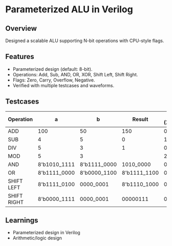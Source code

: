# Parameterized ALU in Verilog

## Overview
Designed a scalable ALU supporting N-bit operations with CPU-style flags.

## Features
- Parameterized design (default: 8-bit).
- Operations: Add, Sub, AND, OR, XOR, Shift Left, Shift Right.
- Flags: Zero, Carry, Overflow, Negative.
- Verified with multiple testcases and waveforms.
## Testcases

| Operation  |  a      |  b      | Result | Flags (Z,C,V,N) |
|------------|---------|---------|--------|----------------|
| ADD        | 100       | 50       | 150      | 0,0,0,0        |
| SUB        | 4      | 5       | 0      | 1,0,0,0        |
| DIV        | 5      | 3      |       1   |       0,0,0,0          |
| MOD          |5       |3     |    |     2             | 0,0,0,0 |
| AND        | 8'b1010_1111   |   8'b1111_0000  |   1010_0000 |0,0,0,1         |
| OR         | 8'b1111_0000  | 8'b0000_1100  | 8'b1111_1100 | 0,0,0,0        |
| SHIFT LEFT | 8'b1111_0100  | 0000_0001       | 8'b1110_1000 | 0,0,0,1       |
|SHIFT RIGHT | 8'b0000_1111   | 0000_0001   | 00000111 |0,0,0,0 | 

## Learnings
- Parameterized design in Verilog
- Arithmetic/logic design






